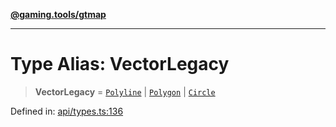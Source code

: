 [**@gaming.tools/gtmap**](README.md)

***

# Type Alias: VectorLegacy

> **VectorLegacy** = [`Polyline`](TypeAlias.Polyline.md) \| [`Polygon`](TypeAlias.Polygon.md) \| [`Circle`](TypeAlias.Circle.md)

Defined in: [api/types.ts:136](https://github.com/gamingtools/gt-map/blob/c25f4e7cc6e0afbbb4b9d41c7742cebe14ba6cd1/packages/gtmap/src/api/types.ts#L136)
